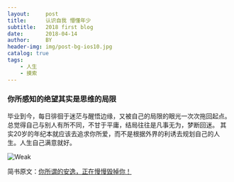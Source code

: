 ```yaml
---
layout:     post
title:      认识自我 懵懂年少
subtitle:   2018 first blog
date:       2018-04-14
author:     BY
header-img: img/post-bg-ios10.jpg
catalog: true
tags:
    - 人生
    - 摸索
---
```



### 你所感知的绝望其实是思维的局限

毕业到今，每日徘徊于迷茫与醒悟边缘，又被自己的局限的眼光一次次拖回起点。总觉得自己与别人有所不同，不甘于平庸，结局往往是凡事无为，梦断回迷。
其实20岁的年纪本就应该去追求你所爱，而不是根据外界的利诱去规划自己的人生。人生自己满意就好。





![Weak](https://cl.ly/0i3D1q250I2G)







简书原文：[你所谓的安逸，正在慢慢毁掉你！](https://www.jianshu.com/p/c75536342335)